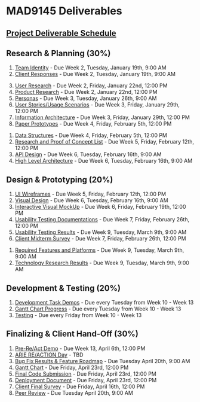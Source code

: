 # MAD9145 Deliverables

## [Project Deliverable Schedule](https://docs.google.com/spreadsheets/d/1hjVjPeckw8O9NNxu0V_Gjfuc6SZyaSfiElL5Fj1NY0U/edit?usp=sharing)

## Research & Planning (30%)

<Badge text="UX and UI Deliverables" />

1. [Team Identity](./identity.md) - Due Week 2, Tuesday, January 19th, 9:00 AM
2. [Client Responses](./responses.md) - Due Week 2, Tuesday, January 19th, 9:00 AM
<!-- 3. [User Journey Mapping](./) - Due Week 2, Thursday, January 16th -->
3. [User Research](./user-research.md) - Due Week 2, Friday, January 22nd, 12:00 PM
4. [Product Research](./product-research.md) - Due Week 2, January 22nd, 12:00 PM
5. [Personas](./personas.md) - Due Week 3, Tuesday, January 26th, 9:00 AM
6. [User Stories/Usage Scenarios](./usage-scenarios.md) - Due Week 3, Friday, January 29th, 12:00 PM
7. [Information Architecture](./information-architecture.md) - Due Week 3, Friday, January 29th, 12:00 PM
8. [Paper Prototypes](./paper-prototype.md) - Due Week 4, Friday, February 5th, 12:00 PM

<Badge text="Development Deliverables" />

1. [Data Structures](./data-structures.md) - Due Week 4, Friday, February 5th, 12:00 PM
2. [Research and Proof of Concept List](./poc.md) - Due Week 5, Friday, February 12th, 12:00 PM
3. [API Design](./api-design.md) - Due Week 6, Tuesday, February 16th, 9:00 AM
4. [High Level Architecture](./architecture.md) - Due Week 6, Tuesday, February 16th, 9:00 AM

## Design & Prototyping (20%)

<Badge text="UX and UI Deliverables" />

1. [UI Wireframes](./wireframes.md) - Due Week 5, Friday, February 12th, 12:00 PM
2. [Visual Design](./visual-design.md) - Due Week 6, Tuesday, February 16th, 9:00 AM
3. [Interactive Visual MockUp](./mockup.md) - Due Week 6, Friday, February 19th, 12:00 PM
4. [Usability Testing Documentations](./test-documents.md) - Due Week 7, Friday, February 26th, 12:00 PM
5. [Usability Testing Results](./test-results.md) - Due Week 9, Tuesday, March 9th, 9:00 AM
6. [Client Midterm Survey](./) - Due Week 7, Friday, February 26th, 12:00 PM
<!-- 7. [Client Midterm Presentation](./mid-present.md) - Due Week 9, Tuesday, March 3rd, Partly in class, partly with client. -->

<Badge text="Development Deliverables" />

1. [Required Features and Platforms](./features.md) - Due Week 9, Tuesday, March 9th, 9:00 AM
2. [Technology Research Results](./tech-research.md) - Due Week 9, Tuesday, March 9th, 9:00 AM

## Development & Testing (20%)

<Badge text="Development Deliverables" />

1. [Development Task Demos](./dev-demos.md) - Due every Tuesday from Week 10 - Week 13
2. [Gantt Chart Progress](./gantt.md) - Due every Tuesday from Week 10 - Week 13
3. [Testing](./testing.md) - Due every Friday from Week 10 - Week 13

## Finalizing & Client Hand-Off (30%)

1. [Pre-Re/Act Demo](./pitches.md) - Due Week 13, April 6th, 12:00 PM
2. [ARIE RE/ACTION Day](./reaction.md) - TBD
3. [Bug Fix Results & Feature Roadmap](./bug-fix.md) - Due Tuesday April 20th, 9:00 AM
4. [Gantt Chart](./gantt.md) - Due Friday, April 23rd, 12:00 PM
5. [Final Code Submission](./final-code.md) - Due Friday, April 23rd, 12:00 PM
6. [Deployment Document](./deployment.md) - Due Friday, April 23rd, 12:00 PM
7. [Client Final Survey](./) - Due Friday, April 16th, 12:00 PM
8. [Peer Review](./) - Due Tuesday April 20th, 9:00 AM

